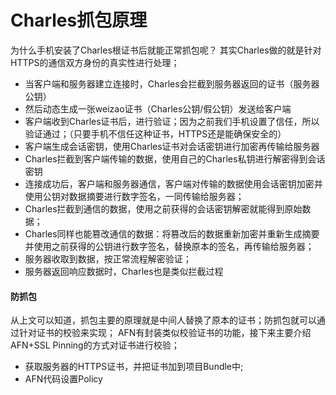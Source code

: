 # Charles抓包原理

为什么手机安装了Charles根证书后就能正常抓包呢？
 其实Charles做的就是针对HTTPS的通信双方身份的真实性进行处理；

- 当客户端和服务器建立连接时，Charles会拦截到服务器返回的证书（服务器公钥）
- 然后动态生成一张weizao证书（Charles公钥/假公钥）发送给客户端
- 客户端收到Charles证书后，进行验证；因为之前我们手机设置了信任，所以验证通过；（只要手机不信任这种证书，HTTPS还是能确保安全的）
- 客户端生成会话密钥，使用Charles证书对会话密钥进行加密再传输给服务器
- Charles拦截到客户端传输的数据，使用自己的Charles私钥进行解密得到会话密钥
- 连接成功后，客户端和服务器通信，客户端对传输的数据使用会话密钥加密并使用公钥对数据摘要进行数字签名，一同传输给服务器；
- Charles拦截到通信的数据，使用之前获得的会话密钥解密就能得到原始数据；
- Charles同样也能篡改通信的数据：将篡改后的数据重新加密并重新生成摘要并使用之前获得的公钥进行数字签名，替换原本的签名，再传输给服务器；
- 服务器收取到数据，按正常流程解密验证；
- 服务器返回响应数据时，Charles也是类似拦截过程



#### 防抓包

从上文可以知道，抓包主要的原理就是中间人替换了原本的证书；防抓包就可以通过针对证书的校验来实现；
 AFN有封装类似校验证书的功能，接下来主要介绍AFN+SSL Pinning的方式对证书进行校验；

- 获取服务器的HTTPS证书，并把证书加到项目Bundle中;
- AFN代码设置Policy



